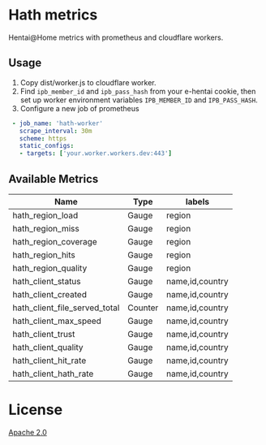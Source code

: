 # Hath metrics
Hentai@Home metrics with prometheus and cloudflare workers.

## Usage
1. Copy dist/worker.js to cloudflare worker.
2. Find `ipb_member_id` and `ipb_pass_hash` from your e-hentai cookie, then set up worker environment variables `IPB_MEMBER_ID` and `IPB_PASS_HASH`.
3. Configure a new job of prometheus  
```yaml
 - job_name: 'hath-worker'
   scrape_interval: 30m
   scheme: https
   static_configs:
   - targets: ['your.worker.workers.dev:443']
```

## Available Metrics

| Name                          | Type    | labels          |
|-------------------------------|---------|-----------------|
| hath_region_load              | Gauge   | region          |
| hath_region_miss              | Gauge   | region          |
| hath_region_coverage          | Gauge   | region          |
| hath_region_hits              | Gauge   | region          |
| hath_region_quality           | Gauge   | region          |
| hath_client_status            | Gauge   | name,id,country |
| hath_client_created           | Gauge   | name,id,country |
| hath_client_file_served_total | Counter | name,id,country |
| hath_client_max_speed         | Gauge   | name,id,country |
| hath_client_trust             | Gauge   | name,id,country |
| hath_client_quality           | Gauge   | name,id,country |
| hath_client_hit_rate          | Gauge   | name,id,country |
| hath_client_hath_rate         | Gauge   | name,id,country |

# License
[Apache 2.0](LICENSE)
